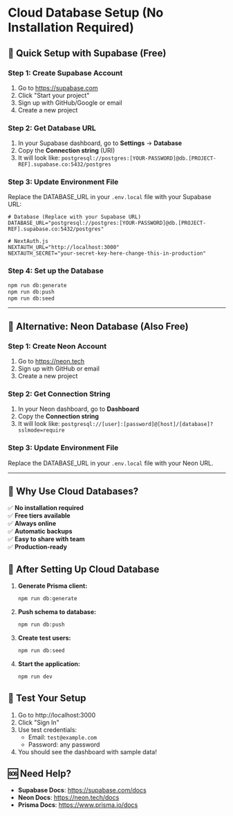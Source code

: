 # Cloud Database Setup (No Installation Required)

## 🚀 Quick Setup with Supabase (Free)

### Step 1: Create Supabase Account
1. Go to https://supabase.com
2. Click "Start your project"
3. Sign up with GitHub/Google or email
4. Create a new project

### Step 2: Get Database URL
1. In your Supabase dashboard, go to **Settings** → **Database**
2. Copy the **Connection string** (URI)
3. It will look like: `postgresql://postgres:[YOUR-PASSWORD]@db.[PROJECT-REF].supabase.co:5432/postgres`

### Step 3: Update Environment File
Replace the DATABASE_URL in your `.env.local` file with your Supabase URL:

```env
# Database (Replace with your Supabase URL)
DATABASE_URL="postgresql://postgres:[YOUR-PASSWORD]@db.[PROJECT-REF].supabase.co:5432/postgres"

# NextAuth.js
NEXTAUTH_URL="http://localhost:3000"
NEXTAUTH_SECRET="your-secret-key-here-change-this-in-production"
```

### Step 4: Set up the Database
```bash
npm run db:generate
npm run db:push
npm run db:seed
```

---

## 🌟 Alternative: Neon Database (Also Free)

### Step 1: Create Neon Account
1. Go to https://neon.tech
2. Sign up with GitHub or email
3. Create a new project

### Step 2: Get Connection String
1. In your Neon dashboard, go to **Dashboard**
2. Copy the **Connection string**
3. It will look like: `postgresql://[user]:[password]@[host]/[database]?sslmode=require`

### Step 3: Update Environment File
Replace the DATABASE_URL in your `.env.local` file with your Neon URL.

---

## 🎯 Why Use Cloud Databases?

✅ **No installation required**  
✅ **Free tiers available**  
✅ **Always online**  
✅ **Automatic backups**  
✅ **Easy to share with team**  
✅ **Production-ready**

## 🔧 After Setting Up Cloud Database

1. **Generate Prisma client:**
   ```bash
   npm run db:generate
   ```

2. **Push schema to database:**
   ```bash
   npm run db:push
   ```

3. **Create test users:**
   ```bash
   npm run db:seed
   ```

4. **Start the application:**
   ```bash
   npm run dev
   ```

## 🧪 Test Your Setup

1. Go to http://localhost:3000
2. Click "Sign In"
3. Use test credentials:
   - Email: `test@example.com`
   - Password: any password
4. You should see the dashboard with sample data!

## 🆘 Need Help?

- **Supabase Docs**: https://supabase.com/docs
- **Neon Docs**: https://neon.tech/docs
- **Prisma Docs**: https://www.prisma.io/docs

